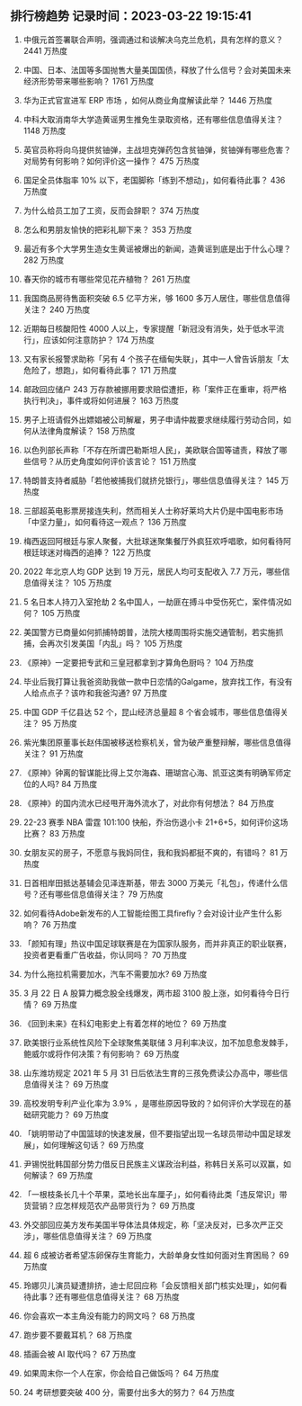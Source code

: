 
## 排行榜趋势 记录时间：2023-03-22 19:15:41
  
  1. 中俄元首签署联合声明，强调通过和谈解决乌克兰危机，具有怎样的意义？ 2441 万热度
    
  2. 中国、日本、法国等多国抛售大量美国国债，释放了什么信号？会对美国未来经济形势带来哪些影响？ 1761 万热度
    
  3. 华为正式官宣进军 ERP 市场 ，如何从商业角度解读此举？ 1446 万热度
    
  4. 中科大取消南华大学造黄谣男生推免生录取资格，还有哪些信息值得关注？ 1148 万热度
    
  5. 英官员称将向乌提供贫铀弹，主战坦克弹药包含贫铀弹，贫铀弹有哪些危害？对局势有何影响？如何评价这一操作？ 475 万热度
    
  6. 国足全员体脂率 10% 以下，老国脚称「练到不想动」，如何看待此事？ 436 万热度
    
  7. 为什么给员工加了工资，反而会辞职？ 374 万热度
    
  8. 怎么和男朋友愉快的把彩礼聊下来？ 353 万热度
    
  9. 最近有多个大学男生造女生黄谣被爆出的新闻，造黄谣到底是出于什么心理？ 282 万热度
    
  10. 春天你的城市有哪些常见花卉植物？ 261 万热度
    
  11. 我国商品房待售面积突破 6.5 亿平方米，够 1600 多万人居住，哪些信息值得关注？ 240 万热度
    
  12. 近期每日核酸阳性 4000 人以上，专家提醒「新冠没有消失，处于低水平流行」，应该如何注意防护？ 174 万热度
    
  13. 又有家长报警求助称「另有 4 个孩子在缅甸失联」，其中一人曾告诉朋友「太危险了，想跑」，如何看待此事？ 171 万热度
    
  14. 邮政回应储户 243 万存款被挪用要求赔偿遭拒，称「案件正在重审，将严格执行判决」，事件或将如何进展？ 163 万热度
    
  15. 男子上班请假外出嫖娼被公司解雇，男子申请仲裁要求继续履行劳动合同，如何从法律角度解读？ 158 万热度
    
  16. 以色列部长声称「不存在所谓巴勒斯坦人民」，美欧联合国等谴责，释放了哪些信号？从历史角度如何评价该言论？ 151 万热度
    
  17. 特朗普支持者威胁「若他被捕我们就挤兑银行」，哪些信息值得关注？ 145 万热度
    
  18. 三部超英电影票房接连失利，然而相关人士称好莱坞大片仍是中国电影市场「中坚力量」，如何看待这一观点？ 136 万热度
    
  19. 梅西返回阿根廷与家人聚餐，大批球迷聚集餐厅外疯狂欢呼唱歌，如何看待阿根廷球迷对梅西的追捧？ 122 万热度
    
  20. 2022 年北京人均 GDP 达到 19 万元，居民人均可支配收入 7.7 万元，哪些信息值得关注？ 105 万热度
    
  21. 5 名日本人持刀入室抢劫 2 名中国人，一劫匪在搏斗中受伤死亡，案件情况如何？ 105 万热度
    
  22. 美国警方已商量如何抓捕特朗普，法院大楼周围将实施交通管制，若实施抓捕，会再次引发美国「内乱」吗？ 105 万热度
    
  23. 《原神》一定要把专武和三皇冠都拿到才算角色厨吗？ 104 万热度
    
  24. 毕业后我打算让我爸资助我做一款中日恋情的Galgame，放弃找工作，有没有人给点点子？该咋和我爸沟通? 97 万热度
    
  25. 中国 GDP 千亿县达 52 个，昆山经济总量超 8 个省会城市，哪些信息值得关注？ 95 万热度
    
  26. 紫光集团原董事长赵伟国被移送检察机关，曾为破产重整辩解，哪些信息值得关注？ 91 万热度
    
  27. 《原神》钟离的智谋能比得上艾尔海森、珊瑚宫心海、凯亚这类有明确军师定位的人吗? 84 万热度
    
  28. 《原神》的国内流水已经甩开海外流水了，对此你有何想法？ 84 万热度
    
  29. 22-23 赛季 NBA 雷霆 101:100 快船，乔治伤退小卡 21+6+5，如何评价这场比赛？ 83 万热度
    
  30. 女朋友买的房子，不愿意与我妈同住，我和我妈都挺不爽的，有错吗？ 81 万热度
    
  31. 日首相岸田抵达基辅会见泽连斯基，带去 3000 万美元「礼包」，传递什么信号？还有哪些信息值得关注？ 79 万热度
    
  32. 如何看待Adobe新发布的人工智能绘图工具firefly？会对设计业产生什么影响？ 76 万热度
    
  33. 「颜知有理」热议中国足球联赛是在为国家队服务，而并非真正的职业联赛，投资者更看重广告收益，你认同吗？ 70 万热度
    
  34. 为什么拖拉机需要加水，汽车不需要加水? 69 万热度
    
  35. 3 月 22 日 A 股算力概念股全线爆发，两市超 3100 股上涨，如何看待今日行情？ 69 万热度
    
  36. 《回到未来》在科幻电影史上有着怎样的地位？ 69 万热度
    
  37. 欧美银行业系统性风险下全球聚焦美联储 3 月利率决议，加不加息愈发棘手，鲍威尔或将作何决策？有何影响？ 69 万热度
    
  38. 山东潍坊规定 2021 年 5 月 31 日后依法生育的三孩免费读公办高中，哪些信息值得关注？ 69 万热度
    
  39. 高校发明专利产业化率为 3.9% ，是哪些原因导致的？如何评价大学现在的基础研究能力？ 69 万热度
    
  40. 「姚明带动了中国篮球的快速发展，但不要指望出现一名球员带动中国足球发展」，如何理解这句话？ 69 万热度
    
  41. 尹锡悦批韩国部分势力借反日民族主义谋政治利益，称韩日关系可以双赢，如何解读？ 69 万热度
    
  42. 「一根枝条长几十个苹果，菜地长出车厘子」，如何看待此类「违反常识」带货营销？应怎样规范农产品带货行为？ 69 万热度
    
  43. 外交部回应美方发布美国半导体法具体规定，称「坚决反对，已多次严正交涉」，哪些信息值得关注？ 69 万热度
    
  44. 超 6 成被访者希望冻卵保存生育能力，大龄单身女性如何面对生育困局？ 69 万热度
    
  45. 玲娜贝儿演员疑遭排挤，迪士尼回应称「会反馈相关部门核实处理」，如何看待此事？还有哪些信息值得关注？ 68 万热度
    
  46. 你会喜欢一本主角没有能力的网文吗？ 68 万热度
    
  47. 跑步要不要戴耳机？ 68 万热度
    
  48. 插画会被 AI 取代吗？ 67 万热度
    
  49. 如果周末你一个人在家，你会给自己做饭吗？ 64 万热度
    
  50. 24 考研想要突破 400 分，需要付出多大的努力？ 64 万热度
    